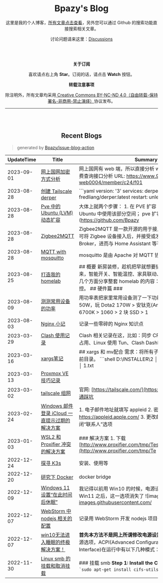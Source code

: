 <h1 align="center">Bpazy's Blog</h1>

<p align="center">这里是我的个人博客，<a href="https://github.com/Bpazy/blog/issues">所有文章点击查看</a>，另外您可以通过 Github 的搜索功能直接搜索相关文章。</p>
<p align="center">讨论问题请来这里：<a href="https://github.com/Bpazy/blog/discussions">Discussions</a></p>

<br><br>
<p align="center"><b>关于订阅</b></p>
<p align="center">喜欢请点右上角 <b>Star</b>。订阅的话，请点击 <b>Watch</b> 按钮。</p>
<p align="center"><b>转载注意事项</b></p>
<p align="center">除注明外，所有文章均采用<a href="http://creativecommons.org/licenses/by-nc-nd/4.0/deed.zh"> Creative Commons BY-NC-ND 4.0（自由转载-保持署名-非商用-禁止演绎）</a>协议发布。</p>

--------------

<br><br>
<h2 align="center">Recent Blogs</h1>

> generated by [Bpazy/issue-blog-action](https://github.com/Bpazy/issue-blog-action)

<!--START_SECTION:blog-->
| UpdateTime | Title | Summary |
| ------ | ------ | ------ |
| 2023-09-01 | [网上国网加密方式分析](https://github.com/Bpazy/blog/issues/265) | 网上国网有 web 端，所以直接分析 web 端即可。  ## 电量电费查询接口分析  URL: https://www.95598.cn/api/osg-web0004/member/c24/f01 |
| 2023-08-28 | [创建 Tailscale derper](https://github.com/Bpazy/blog/issues/219) | ```yaml version: '3' services:   derper:     image: fredliang/derper:latest     restart: unless-stop |
| 2023-08-28 | [Pve 中的 Ubuntu (LVM) 动态扩容](https://github.com/Bpazy/blog/issues/261) | 大体上就两个步骤： 1. 在 PVE 扩容 Hard Disk； 2. 在 Ubuntu 中使用该部分空间；  pve 扩容很简单： ![image](https://github.com/Bpazy |
| 2023-08-28 | [Zigbee2MQTT](https://github.com/Bpazy/blog/issues/263) | Zigbee2MQTT 是一款开源的用于接入 Zigbee 设备的软件，可将 Zigbee 设备接入后，并接受或发送消息到 MQTT Broker，进而与 Home Assistant 等平台去做处理 |
| 2023-08-28 | [MQTT with mosquitto](https://github.com/Bpazy/blog/issues/264) | mosquitto 是由 Apache 对 MQTT 协议的实现 |
| 2023-08-25 | [打造我的 homelab](https://github.com/Bpazy/blog/issues/262) | ## 概要 新房装修，趁机把早就想要搞的各种智能家居搞起来，智能开关、智能温控、家具联动、语音控制等等。我会从几个方面分享整套 homelab 的内容：电路、硬件、软件、监控。  ## 硬件篇 ### |
| 2023-08-09 | [测测常用设备的功率](https://github.com/Bpazy/blog/issues/184) | 用功率表把家里常用设备测了一下功耗：  * 台式机：待机 50W，玩 Dota2 170W > 安钛克(Antec)VP450 450W > i7-6700K > 1060 > 2 块 SSD > 1 |
| 2023-08-03 | [Nginx 小记](https://github.com/Bpazy/blog/issues/252) | 记录一些零碎的 Nginx 知识点 |
| 2023-03-29 | [Clash 使用记录](https://github.com/Bpazy/blog/issues/204) | Clash 相关记录在这，比如：同步 CFW 配置、Tun 模式 CPU 占用、Linux 使用 Tun、Clash Dashboard 等。 |
| 2023-03-16 | [xargs笔记](https://github.com/Bpazy/blog/issues/131) | ## xargs 和 mv配合 需求：将所有子目录里的txt文件移动到当前目录。 ```shell D:\INSTALLER\2 │  321.txt │ └─新建文件夹     │  1.txt   |
| 2023-03-13 | [Proxmox VE 技巧记录](https://github.com/Bpazy/blog/issues/260) |  |
| 2023-03-02 | [tailscale 组网](https://github.com/Bpazy/blog/issues/201) | 官网: [https://tailscale.com/](https://tailscale.com/)，威联通踩坑 |
| 2023-02-24 | [Windows 邮件登录 iCloud 一直提示过期的解决方案](https://github.com/Bpazy/blog/issues/259) | 1. 电子邮件地址就填写 appleid 2. 密码填入应用专属密码，在 https://appleid.apple.com/  3. 更改邮箱账户同步设置，关闭“联系人”选项 |
| 2023-01-03 | [WSL2 和 Proxifier 冲突的解决方案](https://github.com/Bpazy/blog/issues/156) | ### 解决方案 1. 下载 [http://www.proxifier.com/tmp/Test20200228/NoLsp.exe](http://www.proxifier.com/tmp/Te |
| 2022-12-24 | [探寻 K3s](https://github.com/Bpazy/blog/issues/258) | 安装、使用等 |
| 2022-12-20 | [研究下 Docker](https://github.com/Bpazy/blog/issues/256) | docker bridge |
| 2022-12-09 | [Windows 11 设置“在此时间后休眠”](https://github.com/Bpazy/blog/issues/227) | 我记得以前用 Win10 的时候，电源设置里有这一选项，但是到 Win11 之后，这一选项消失了 ![image](https://user-images.githubusercontent.com/ |
| 2022-12-07 | [WebStorm 中 nodejs 相关的配置](https://github.com/Bpazy/blog/issues/257) | 记录用 WebStorm 开发 nodejs 项目一些配置上的修改 |
| 2022-12-07 | [win10无法进入睡眠的终极解决方案！](https://github.com/Bpazy/blog/issues/116) | **首先本方法不是网上所谓修改电源设置一类的。**  先介绍一下电源选项，ACPI(Advanced Configuration and Power Interface)在运行中有以下几种模式： >  |
| 2022-11-30 | [Linux smb 的挂载和取消挂载](https://github.com/Bpazy/blog/issues/160) | ### 挂载 smb **Step 1: Install the CIFS Utils pkg** ```shell `sudo apt-get install cifs-utils` ``` **S |
<!--END_SECTION:blog-->
